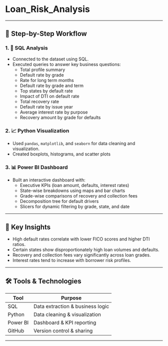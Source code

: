 # Loan_Risk_Analysis

---

## 🧮 Step-by-Step Workflow

### 1. 🧾 SQL Analysis
- Connected to the dataset using SQL.
- Executed queries to answer key business questions:
  - Total profile summary
  - Default rate by grade
  - Rate for long term months
  - Default rate by grade and term
  - Top states by default rate
  - Impact of DTI on default rate
  - Total recovery rate
  - Default rate by issue year
  - Average interest rate by purpose
  - Recovery amount by grade for defaults

### 2. 📈 Python Visualization
- Used `pandas`, `matplotlib`, and `seaborn` for data cleaning and visualization.
- Created boxplots, histograms, and scatter plots 

### 3. 📊 Power BI Dashboard
- Built an interactive dashboard with:
  - Executive KPIs (loan amount, defaults, interest rates)
  - State-wise breakdowns using maps and bar charts
  - Grade-wise comparisons of recovery and collection fees
  - Decomposition tree for default drivers
  - Slicers for dynamic filtering by grade, state, and date

---

## 📌 Key Insights

- High default rates correlate with lower FICO scores and higher DTI ratios.
- Certain states show disproportionately high loan volumes and defaults.
- Recovery and collection fees vary significantly across loan grades.
- Interest rates tend to increase with borrower risk profiles.

---

## 🛠️ Tools & Technologies

| Tool        | Purpose                          |
|-------------|----------------------------------|
| SQL         | Data extraction & business logic |
| Python      | Data cleaning & visualization    |
| Power BI    | Dashboard & KPI reporting        |
| GitHub      | Version control & sharing        |

---
